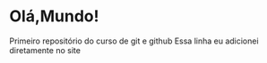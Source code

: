 # Olá,Mundo!
Primeiro repositório do curso de git e github
Essa linha eu adicionei diretamente no site
